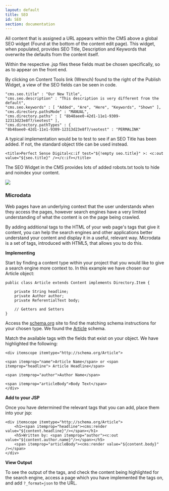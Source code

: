 ```yaml
---
layout: default
title: SEO
id: SEO
section: documentation
---
```


<div markdown="1" class="span12">


All content that is assigned a URL appears within the CMS above a global SEO widget (Found at the bottom of the content edit page). This widget, when populated, provides SEO Title, Description and Keywords that overwrite the defaults from the content itself.

Within the respective .jsp files these fields must be chosen specifically, so as to appear on the front end.

By clicking on Content Tools link (Wrench) found to the right of the Publish Widget, a view of the SEO fields can be seen in code.

	"cms.seo.title" : "Our New Title",
	"cms.seo.description" : "This description is very different from the default",
	"cms.seo.keywords" : [ "Added", "Are", "Here", "Keywords", "Shown" ],
	"cms.directory.pathsMode" : "MANUAL",
	"cms.directory.paths" : [ "8b48aee0-42d1-11e1-9309-12313d23e8f7/seotest" ],
	"cms.directory.pathTypes" : {
	"8b48aee0-42d1-11e1-9309-12313d23e8f7/seotest" : "PERMALINK"

A typical implementation would be to test to see if an SEO Title has been added. If not, the standard object title can be used instead.

	<title>Perfect Sense Digital<c:if test="${!empty seo.title}" >: <c:out value="${seo.title}" /></c:if></title>
	
The SEO Widget in the CMS provides lots of added robots.txt tools to hide and noindex your content.

![](http://docs.brightspot.s3.amazonaws.com/seo-widget-2.3.png)

### Microdata

Web pages have an underlying context that the user understands when they access the pages, however search engines have a very limited understanding of what the content is on the page being crawled.

By adding additional tags to the HTML of your web page's tags that give it content, you can help the search engines and other applications better understand your content and display it in a useful, relevant way. Microdata is a set of tags, introduced with HTML5, that allows you to do this.

**Implementing**

Start by finding a content type within your project that you would like to give a search engine more context to. In this example we have chosen our Article object:

	public class Article extends Content implements Directory.Item {

    	private String headline;
    	private Author author;
    	private ReferentialText body;
	
    	// Getters and Setters
	}

Access the [schema.org](http://schema.org/docs/full.html) site to find the matching schema instructions for your chosen type. We found the [Article](http://schema.org/Article) schema.

Match the available tags with the fields that exist on your object. We have highlighted the following:

	<div itemscope itemtype="http://schema.org/Article">

	<span itemprop="name">Article Name</span> or <span itemprop="headline"> Article Headline</span>

	<span itemprop="author">Author Name</span>

	<span itemprop="articleBody">Body Text</span>
	</div>

**Add to your JSP**

Once you have determined the relevant tags that you can add, place them into your jsp:

	<div itemscope itemtype="http://schema.org/Article">
    	<h1><span itemprop="headline"><cms:render value="${content.headline}"/></span></h1>
    	<h5>Written by: <span itemprop="author"><c:out value="${content.author.name}"/></span></h5>
    	<span itemprop="articleBody"><cms:render value="${content.body}" /></span>
	</div>

**View Output**

To see the output of the tags, and check the content being highlighted for the search engine, access a page which you have implemented the tags on, and add `?_format=json` to the URL.

</div>